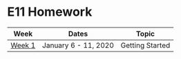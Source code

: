 # E11 Homework

| Week | Dates | Topic |
|---|---|---|
| [Week 1](./week01.md) | January 6 - 11, 2020 | Getting Started |